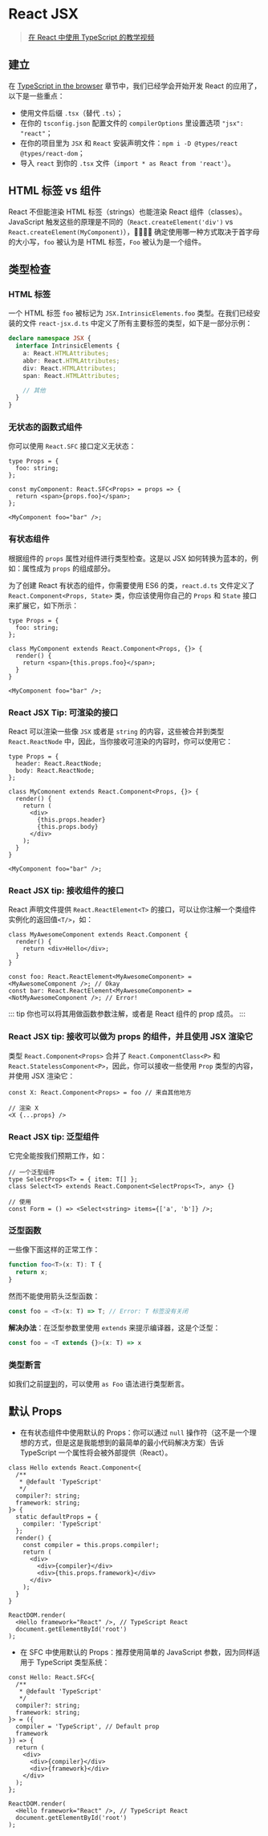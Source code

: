 # React JSX

> [在 React 中使用 TypeScript 的教学视频](https://egghead.io/courses/use-typescript-to-develop-react-applications)

## 建立

在 [TypeScript in the browser](https://basarat.gitbooks.io/typescript/content/docs/quick/browser.html) 章节中，我们已经学会开始开发 React 的应用了，以下是一些重点：

- 使用文件后缀 `.tsx`（替代 `.ts`）；
- 在你的 `tsconfig.json` 配置文件的 `compilerOptions` 里设置选项 `"jsx": "react"`；
- 在你的项目里为 `JSX` 和 `React` 安装声明文件：`npm i -D @types/react @types/react-dom`；
- 导入 `react` 到你的 `.tsx` 文件（`import * as React from 'react'`）。

## HTML 标签 vs 组件

React 不但能渲染 HTML 标签（strings）也能渲染 React 组件（classes）。JavaScript 触发这些的原理是不同的（`React.createElement('div')` vs `React.createElement(MyComponent)`）， 确定使用哪一种方式取决于首字母的大小写，`foo` 被认为是 HTML 标签，`Foo` 被认为是一个组件。

## 类型检查

### HTML 标签

一个 HTML 标签 `foo` 被标记为 `JSX.IntrinsicElements.foo` 类型。在我们已经安装的文件 `react-jsx.d.ts` 中定义了所有主要标签的类型，如下是一部分示例：

```ts
declare namespace JSX {
  interface IntrinsicElements {
    a: React.HTMLAttributes;
    abbr: React.HTMLAttributes;
    div: React.HTMLAttributes;
    span: React.HTMLAttributes;

    // 其他
  }
}
```

### 无状态的函数式组件

你可以使用 `React.SFC` 接口定义无状态：

```tsx
type Props = {
  foo: string;
};

const myComponent: React.SFC<Props> = props => {
  return <span>{props.foo}</span>;
};

<MyComponent foo="bar" />;
```

### 有状态组件

根据组件的 `props` 属性对组件进行类型检查。这是以 JSX 如何转换为蓝本的，例如：属性成为 `props` 的组成部分。

为了创建 React 有状态的组件，你需要使用 ES6 的类，`react.d.ts` 文件定义了 `React.Component<Props, State>` 类，你应该使用你自己的 `Props` 和 `State` 接口来扩展它，如下所示：

```tsx
type Props = {
  foo: string;
};

class MyComponent extends React.Component<Props, {}> {
  render() {
    return <span>{this.props.foo}</span>;
  }
}

<MyComponent foo="bar" />;
```

### React JSX Tip: 可渲染的接口

React 可以渲染一些像 `JSX` 或者是 `string` 的内容，这些被合并到类型 `React.ReactNode` 中，因此，当你接收可渲染的内容时，你可以使用它：

```tsx
type Props = {
  header: React.ReactNode;
  body: React.ReactNode;
};

class MyComonent extends React.Component<Props, {}> {
  render() {
    return (
      <div>
        {this.props.header}
        {this.props.body}
      </div>
    );
  }
}

<MyComponent foo="bar" />;
```

### React JSX tip: 接收组件的接口

React 声明文件提供 `React.ReactElement<T>` 的接口，可以让你注解一个类组件实例化的返回值`<T/>`，如：

```tsx
class MyAwesomeComponent extends React.Component {
  render() {
    return <div>Hello</div>;
  }
}

const foo: React.ReactElement<MyAwesomeComponent> = <MyAwesomeComponent />; // Okay
const bar: React.ReactElement<MyAwesomeComponent> = <NotMyAwesomeComponent />; // Error!
```

::: tip
你也可以将其用做函数参数注解，或者是 React 组件的 prop 成员。
:::

### React JSX tip: 接收可以做为 props 的组件，并且使用 JSX 渲染它

类型 `React.Component<Props>` 合并了 `React.ComponentClass<P>` 和 `React.StatelessComponent<P>`，因此，你可以接收一些使用 `Prop` 类型的内容，并使用 JSX 渲染它：

```tsx
const X: React.Component<Props> = foo // 来自其他地方

// 渲染 X
<X {...props} />
```

### React JSX tip: 泛型组件

它完全能按我们预期工作，如：

```tsx
// 一个泛型组件
type SelectProps<T> = { item: T[] };
class Select<T> extends React.Component<SelectProps<T>, any> {}

// 使用
const Form = () => <Select<string> items={['a', 'b']} />;
```

### 泛型函数

一些像下面这样的正常工作：

```ts
function foo<T>(x: T): T {
  return x;
}
```

然而不能使用箭头泛型函数：

```ts
const foo = <T>(x: T) => T; // Error: T 标签没有关闭
```

**解决办法**：在泛型参数里使用 `extends` 来提示编译器，这是个泛型：

```ts
const foo = <T extends {}>(x: T) => x
```

### 类型断言

如我们之前[提到](../typings/typeAssertion.md#as-foo-与-foo)的，可以使用 `as Foo` 语法进行类型断言。

## 默认 Props

- 在有状态组件中使用默认的 Props：你可以通过 `null` 操作符（这不是一个理想的方式，但是这是我能想到的最简单的最小代码解决方案）告诉 TypeScript 一个属性将会被外部提供（React）。

```tsx
class Hello extends React.Component<{
  /**
   * @default 'TypeScript'
   */
  compiler?: string;
  framework: string;
}> {
  static defaultProps = {
    compiler: 'TypeScript'
  };
  render() {
    const compiler = this.props.compiler!;
    return (
      <div>
        <div>{compiler}</div>
        <div>{this.props.framework}</div>
      </div>
    );
  }
}

ReactDOM.render(
  <Hello framework="React" />, // TypeScript React
  document.getElementById('root')
);
```

- 在 SFC 中使用默认的 Props：推荐使用简单的 JavaScript 参数，因为同样适用于 TypeScript 类型系统：

```tsx
const Hello: React.SFC<{
  /**
   * @default 'TypeScript'
   */
  compiler?: string;
  framework: string;
}> = ({
  compiler = 'TypeScript', // Default prop
  framework
}) => {
  return (
    <div>
      <div>{compiler}</div>
      <div>{framework}</div>
    </div>
  );
};

ReactDOM.render(
  <Hello framework="React" />, // TypeScript React
  document.getElementById('root')
);
```
